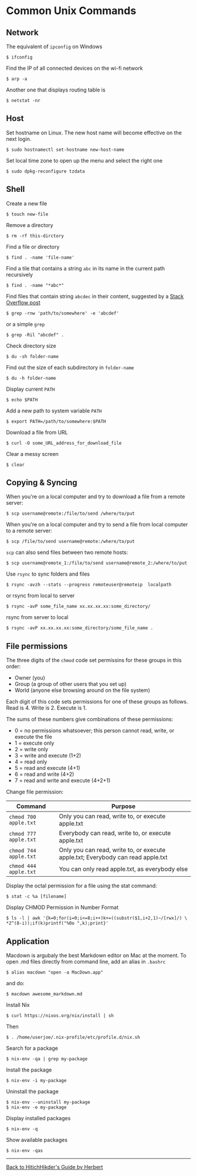 # Common Unix Commands

## Network

The equivalent of `ipconfig` on Windows

```
$ ifconfig
```

Find the IP of all connected devices on the wi-fi network

```
$ arp -a
```
Another one that displays routing table is

```
$ netstat -nr
```

## Host

Set hostname on Linux. The new host name will become effective on the next login.

```
$ sudo hostnamectl set-hostname new-host-name
```

Set local time zone to open up the menu and select the right one

```
$ sudo dpkg-reconfigure tzdata
```

## Shell

Create a new file

```
$ touch new-file
```

Remove a directory

```
$ rm -rf this-dirctory
```

Find a file or directory

```
$ find . -name 'file-name'
```

Find a tile that contains a string `abc` in its name in the current path recursively

```
$ find . -name "*abc*"
```

Find files that contain string `abcdec` in their content, suggested by a [Stack Overflow post](https://stackoverflow.com/questions/16956810/how-do-i-find-all-files-containing-specific-text-on-linux)

```
$ grep -rnw 'path/to/somewhere' -e 'abcdef'
```
or a simple `grep`

```
$ grep -Ril "abcdef" .
```

Check directory size

```
$ du -sh folder-name
```

Find out the size of each subdirectory in `folder-name`

```
$ du -h folder-name
```

Display current `PATH`

```
$ echo $PATH
```

Add a new path to system variable `PATH`

```
$ export PATH=/path/to/somewhere:$PATH
```

Download a file from URL

```
$ curl -O some_URL_address_for_download_file
```

Clear a messy screen

```
$ clear
```

## Copying & Syncing

When you're on a local computer and try to download a file from a remote server:

```
$ scp username@remote:/file/to/send /where/to/put
```

When you're on a local computer and try to send a file from local computer to a remote server:

```
$ scp /file/to/send username@remote:/where/to/put
```

`scp` can also send files between two remote hosts:

```
$ scp username@remote_1:/file/to/send username@remote_2:/where/to/put
```

Use `rsync` to sync folders and files

```
$ rsync -avzh --stats --progress remoteuser@remoteip  localpath
```

or rsync from local to server

```
$ rsync -avP some_file_name xx.xx.xx.xx:some_directory/
```

rsync from server to local

```
$ rsync -avP xx.xx.xx.xx:some_directory/some_file_name .
```

## File permissions

The three digits of the `chmod` code set permissins for these groups in this order:

- Owner (you)
- Group (a group of other users that you set up)
- World (anyone else browsing around on the file system)

Each digit of this code sets permissions for one of these groups as follows. Read is 4. Write is 2. Execute is 1.

The sums of these numbers give combinations of these permissions:

- 0 = no permissions whatsoever; this person cannot read, write, or execute the file
- 1 = execute only
- 2 = write only
- 3 = write and execute (1+2)
- 4 = read only
- 5 = read and execute (4+1)
- 6 = read and write (4+2)
- 7 = read and write and execute (4+2+1)

Change file permission:

| Command | Purpose |
| --- | --- |
| `chmod 700 apple.txt` | Only you can read, write to, or execute apple.txt |
| `chmod 777 apple.txt` | Everybody can read, write to, or execute apple.txt |
| `chmod 744 apple.txt` | Only you can read, write to, or execute apple.txt; Everybody can read apple.txt |
| `chmod 444 apple.txt` | You can only read apple.txt, as everybody else |

Display the octal permission for a file using the stat command:

```
$ stat -c %a [filename]
```

Display CHMOD Permission in Number Format

```
$ ls -l | awk '{k=0;for(i=0;i<=8;i++)k+=((substr($1,i+2,1)~/[rwx]/) \
*2^(8-i));if(k)printf("%0o ",k);print}'
```

## Application

Macdown is argubaly the best Markdown editor on Mac at the moment. To open .md files directly from command line, add an alias in `.bashrc`

```
$ alias macdown "open -a MacDown.app"
```
and do:
```
$ macdown awesome_markdown.md
```

Install Nix

```
$ curl https://nixos.org/nix/install | sh
```
Then
```
$ . /home/userjoe/.nix-profile/etc/profile.d/nix.sh
```

Search for a package

```
$ nix-env -qa | grep my-package
```

Install the package

```
$ nix-env -i my-package
```

Uninstall the package

```
$ nix-env --uninstall my-package
$ nix-env -e my-package
```

Display installed packages

```
$ nix-env -q
```

Show available packages

```
$ nix-env -qas
```

***

[Back to HitichHikder's Guide by Herbert](README.md)